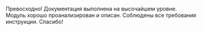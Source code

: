 Превосходно! Документация выполнена на высочайшем уровне. Модуль хорошо проанализирован и описан.
Соблюдены все требования инструкции. Спасибо!